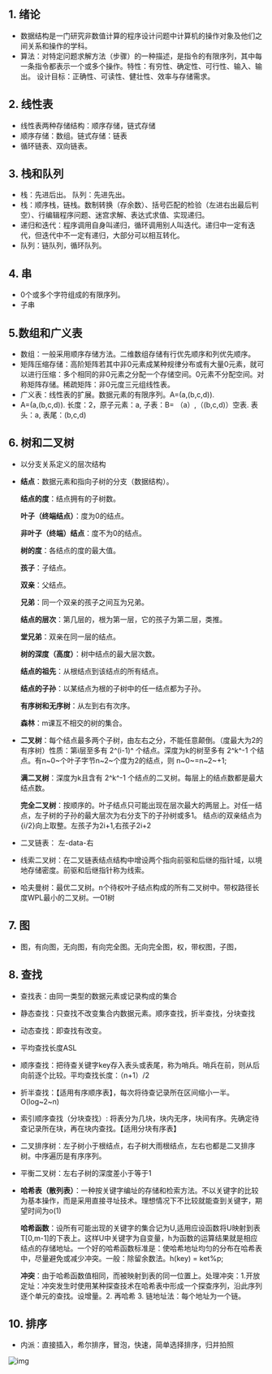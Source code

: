 ## 1. 绪论

- 数据结构是一门研究非数值计算的程序设计问题中计算机的操作对象及他们之间关系和操作的学科。
- 算法：对特定问题求解方法（步骤）的一种描述，是指令的有限序列，其中每一条指令都表示一个或多个操作。特性：有穷性、确定性、可行性、输入、输出。 设计目标：正确性、可读性、健壮性、效率与存储需求。



## 2. 线性表

- 线性表两种存储结构：顺序存储，链式存储
- 顺序存储：数组。链式存储：链表
- 循环链表、双向链表。



## 3. 栈和队列

- 栈：先进后出。 队列：先进先出。
- 栈：顺序栈，链栈。数制转换（存余数）、括号匹配的检验（左进右出最后判空）、行编辑程序问题、迷宫求解、表达式求值、实现递归。
- 递归和迭代：程序调用自身叫递归，循环调用别人叫迭代。递归中一定有迭代，但迭代中不一定有递归，大部分可以相互转化。
- 队列：链队列，循环队列。



## 4. 串

- 0个或多个字符组成的有限序列。
- 子串



## 5.数组和广义表

- 数组：一般采用顺序存储方法。二维数组存储有行优先顺序和列优先顺序。
- 矩阵压缩存储：高阶矩阵若其中非0元素成某种规律分布或有大量0元素，就可以进行压缩：多个相同的非0元素之分配一个存储空间。0元素不分配空间。对称矩阵存储。稀疏矩阵：非0元度三元组线性表。
- 广义表：线性表的扩展。数据元素的有限序列。A=(a,(b,c,d)).
- A=(a,(b,c,d)). 长度：2，原子元素：a, 子表：B= （a）,（(b,c,d)）空表. 表头：a, 表尾：(b,c,d) 



## 6. 树和二叉树

- 以分支关系定义的层次结构

- **结点**：数据元素和指向子树的分支（数据结构）。

	**结点的度**：结点拥有的子树数。

	**叶子（终端结点）**：度为0的结点。

	**非叶子（终端）结点**：度不为0的结点。

	**树的度**：各结点的度的最大值。

	**孩子**：子结点。

	**双亲**：父结点。

	**兄弟**：同一个双亲的孩子之间互为兄弟。

	**结点的层次**：第几层的，根为第一层，它的孩子为第二层，类推。 

	**堂兄弟**：双亲在同一层的结点。

	**树的深度（高度）**：树中结点的最大层次数。

	**结点的祖先**：从根结点到该结点的所有结点。

	**结点的子孙**：以某结点为根的子树中的任一结点都为子孙。

	**有序树和无序树**：从左到右有次序。

	**森林**：m课互不相交的树的集合。

- **二叉树**：每个结点最多两个子树，由左右之分，不能任意颠倒。（度最大为2的有序树）性质：第i层至多有 2^(i-1)^ 个结点。深度为k的树至多有 2^k^-1 个结点。有n~0~个叶子字节n~2~个度为2的结点，则 n~0~=n~2~+1;

	**满二叉树**：深度为k且含有 2^k^-1 个结点的二叉树。每层上的结点数都是最大结点数。 

	**完全二叉树**：按顺序的。叶子结点只可能出现在层次最大的两层上。对任一结点，左子树的子孙的最大层次为右分支下的子孙树或多1。 结点i的双亲结点为 {i/2}向上取整。左孩子为2i+1,右孩子2i+2

- 二叉链表： 左-data-右

- 线索二叉树：在二叉链表结点结构中增设两个指向前驱和后继的指针域，以境地存储密度。前驱和后继指针称为线索。

- 哈夫曼树：最优二叉树。n个待权叶子结点构成的所有二叉树中。带权路径长度WPL最小的二叉树。—01树



## 7. 图

- 图，有向图，无向图，有向完全图。无向完全图，权，带权图，子图，



## 8. 查找

- 查找表：由同一类型的数据元素或记录构成的集合

- 静态查找：只查找不改变集合内数据元素。顺序查找，折半查找，分块查找

- 动态查找：即查找有改变。

- 平均查找长度ASL

- 顺序查找：把待查关键字key存入表头或表尾，称为哨兵。哨兵在前，则从后向前逐个比较。平均查找长度：（n+1）/2

- 折半查找：【适用有序顺序表】，每次将待查记录所在区间缩小一半。O(log~2~n)

- 索引顺序查找（分块查找）: 将表分为几块，块内无序，块间有序。先确定待查记录所在块，再在块内查找。【适用分块有序表】

- 二叉排序树：左子树小于根结点，右子树大雨根结点，左右也都是二叉排序树。中序遍历是有序序列。

- 平衡二叉树：左右子树的深度差小于等于1

- **哈希表（散列表）**：一种按关键字编址的存储和检索方法。不以关键字的比较为基本操作，而是采用直接寻址技术。理想情况下不比较就能查到关键字，期望时间为o(1)

	**哈希函数**：设所有可能出现的关键字的集合记为U,适用应设函数将U映射到表T[0,m-1]的下表上。这样U中关键字为自变量，h为函数的运算结果就是相应结点的存储地址。一个好的哈希函数标准是：使哈希地址均匀的分布在哈希表中，尽量避免或减少冲突。一般：除留余数法。h(key) = ket%p;

	**冲突**：由于哈希函数值相同，而被映射到表的同一位置上。处理冲突：1.开放定址：冲突发生时使用某种探查技术在哈希表中形成一个探查序列，沿此序列逐个单元的查找。设增量。2. 再哈希 3. 链地址法：每个地址为一个链。



## 10. 排序

- 内派：直接插入，希尔排序，冒泡，快速，简单选择排序，归并拍照

![img](https://img-blog.csdnimg.cn/20190120122717679.png?x-oss-process=image/watermark,type_ZmFuZ3poZW5naGVpdGk,shadow_10,text_aHR0cHM6Ly9ibG9nLmNzZG4ubmV0L3FxXzQxNTIzMDk2,size_16,color_FFFFFF,t_70)